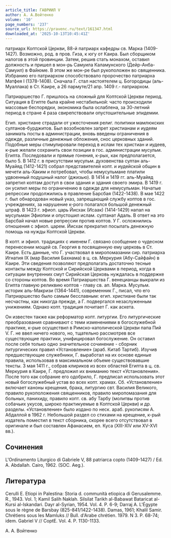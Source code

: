 ```yaml
---
article_title: ГАВРИИЛ V
author: A. А.Войтенко
volume: '10'
page_numbers: '237'
source_url: https://pravenc.ru/text/161347.html
downloaded_at: '2025-10-13T10:45:41Z'
---
```


патриарх Коптской Церкви, 88-й патриарх кафедры св. Марка (1409-1427). Возможно, род. в пров. Гиза, к югу от Каира. Был сборщиком налогов в этой провинции. Затем, решив стать монахом, оставил должность и пришел в мон-рь Самуила Каламунского (Дейр-Анба-Самуил) в Файюме. В этом же мон-ре был рукоположен во священника. Избранию его патриархом способствовало пророчество патриарха Матфея I (1378-1408). Сначала Г. стал настоятелем ц. Богородицы (аль-Муаллака) в Ст. Каире, а 26 пармуте/21 апр. 1409 г.- патриархом.

Патриаршество Г. пришлось на сложный для Коптской Церкви период. Ситуация в Египте была крайне нестабильной: часто происходили массовые беспорядки, экономика была ослаблена, за 30-летний период в стране 4 раза свирепствовали опустошительные эпидемии.

Егип. христиане страдали от ужесточения религ. политики мамлюкских султанов-бурджитов. Был возобновлен запрет христианам и иудеям занимать посты в администрации, вновь введены ограничения в одежде, различные денежные обложения, снос церковных зданий. Подобные меры стимулировали переход в ислам тех христиан и иудеев, к-рые желали сохранить свои позиции в гос. администрации мусульм. Египта. Последовали и прямые гонения, к-рых, как предполагается, было 5. В 1412 г. в присутствии мусульм. духовенства султан аль-Муайяд (1412-1421) собрал представителей копт. и иудейской общин в мечети аль-Хаким и потребовал, чтобы немусульмане платили удвоенный подушный налог (джизью). В 1414 и 1419 гг. аль-Муайяд запретил коптам доступ в свои здания и здания своего эмира. В 1419 г. он усилил меры по ограничению в одежде для немусульман. Начатые репрессии продолжились в правление Барсбая (1422-1438). В мае 1422 г. был обнародован новый указ, запрещающий службу коптов в гос. учреждениях, за нарушение к-рого полагался большой денежный штраф. В 1423 г. эфиоп. царь Йисхак (Исаак) (1414-1429) напал на мусульман Эфиопии и опустошил ислам. султанат Адаль. В ответ на это Барсбай начал новые репрессии против коптов. У Г. осложнились отношения с эфиоп. царем. Йисхак прекратил посылать денежную помощь на нужды Коптской Церкви.

В копт. и эфиоп. традициях с именем Г. связано сообщение о чудесном перенесении мощей св. Георгия в посвященную ему церковь в Ст. Каире. Есть данные, что Г. участвовал в миропомазании сир. патриарха Игнатия IX (мар Василия Бахнама) в ц. св. Меркурия (Абу-Сайфайн) в Каире. Эти сведения позволяют предполагать достаточно тесные контакты между Коптской и Сирийской Церквами в период, когда в ситуации внутренних смут Сирийская Церковь нуждалась в поддержке со стороны коптов. Во время Патриаршества Г. венецианцы выкрали из Египта главную реликвию коптов - главу св. ап. Марка. Мусульм. историк аль-Макризи (1364-1441), современник Г., писал, что его Патриаршество было самым бесславным: егип. христиане были так несчастны, как никогда прежде, а Г. подвергался незаслуженным унижениям. Однако копт. традиция почитает Г. как аскета.

Он известен также как реформатор копт. литургии. Его литургические преобразования сравнивают с теми изменениями в богослужебной практике, к-рые осуществил в Римско-католической Церкви папа Пий V. Г. не ввел ничего нового, но, тщательно рассмотрев все существующие практики, унифицировал богослужение. Он оставил после себя только одно значительное сочинение - сборник литургических правил «Установление» (араб. Китаб Тартиб). Изучив предшествующие служебники, Г. выработал на их основе единые правила, использовав в максимальном объеме существовавшие тексты. 3 мая 1411 г., собрав клириков из всех областей Египта в ц. св. Меркурия в Каире, Г. предложил их вниманию текст «Установления». После того как собрание его одобрило, Г. предписал использовать этот новый богослужебный устав во всех копт. храмах. Сб. «Установление» включает каноны крещения, брака, литургию свт. Василия Великого, правило рукоположения священников, правило миропомазания для больных, панихиду, правило копт. св. абу Тарбу (молитвы против собачьих укусов, широко практикуемые в Коптской Церкви) и др. разделы. «Установление» было издано по неск. араб. рукописям А. Абдаллой в 1962 г. Небольшой раздел со стихами на крещение, к-рый издатель поместил в текст сборника, скорее всего отсутствовал в оригинале и был составлен Афанасием, еп. Куса (XIII-XIV или XV-XVI вв.).

## Сочинения

L'Ordinamento Liturgico di Gabriele V, 88 patriarca copto (1409-1427) / Ed. A. Abdallah. Cairo, 1962. (SOC. Aeg.).

## Литература

Cerulli E. Etiopi in Palestina: Storia d. communità etiopica di Gerusalemme. R., 1943. Vol. 1; Kamil Salih Naklah. Silsilat Tarikh al-Babawat Bataricat al-Kursi al-Iskandari. Dayr al-Syrian, 1954. Vol. 4. P. 6-9; Darraj A. L'Égypte sous le règne de Barsbay (825-841/1422-1438). Damas, 1961; Khalil Samir. Chrétiens sous les Mamluks // Bull. d'Arabe chrétien. 1979. N 3. P. 68-74; idem. Gabriel V // CoptE. Vol. 4. P. 1130-1133.

A. А.  Войтенко
